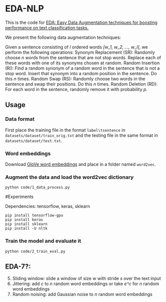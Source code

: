 # EDA-NLP
This is the code for [EDA: Easy Data Augmentation techniques for boosting performance on text classification tasks.](https://arxiv.org/abs/1901.11196)

We present the following data augmentation techniques:

Given a sentence consisting of *l* ordered words *[w_1, w_2, ..., w_l]*, we perform the following operations:
Synonym Replacement (SR): Randomly choose *n* words from the sentence that are not stop words. Replace each of these words with one of its synonyms chosen at random.
Random Insertion (RI): Find a random synonym of a random word in the sentence that is not a stop word. Insert that synonym into a random position in the sentence. Do this *n* times.
Random Swap (RS): Randomly choose two words in the sentence and swap their positions. Do this *n* times.
Random Deletion (RD): For each word in the sentence, randomly remove it with probability *p*.

## Usage

### Data format
First place the training file in the format `label\tsentence` in `datasets/dataset/train_orig.txt` and the testing file in the same format in `datasets/dataset/test.txt`.

### Word embeddings
Download [GloVe word embeddings](https://nlp.stanford.edu/projects/glove/) and place in a folder named `word2vec`.

### Augment the data and load the word2vec dictionary
```
python code/1_data_process.py
```

#Experiments

Dependencies: tensorflow, keras, sklearn

```
pip install tensorflow-gpu
pip install keras
pip install sklearn
pip install -U nltk
```


### Train the model and evaluate it
```
python code/2_train_eval.py
```

## EDA-7?:
5. Sliding window: slide a window of size *w* with stride *s* over the text input
6. Jittering: add *c* to *n* random word embeddings or take *e^c* for *n* random word embeddings
7. Random noising: add Gaussian noise to *n* random word embeddings

